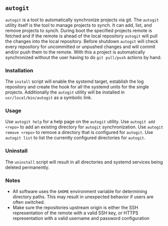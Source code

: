 ## `autogit`
`autogit` is a tool to automatically synchronize projects via git. The `autogit` utility itself is the
tool to manage projects to synch. It can add, list, and remove projects to synch. During boot the
specified projects remote is fetched and if the remote is ahead of the local repository `autogit`
will pull the changes into the local repository. Before shutdown `autogit` will check every
repository for uncommitted or unpushed changes and will commit and/or push them to the remote. With
this a project is automatically synchronized without the user having to do `git pull/push` actions by
hand.

### Installation
The `install` script will enable the systemd target, establish the log repository and create the
hook for all the systemd units for the single projects. Additionally the `autogit` utility will be
installed in `usr/local/bin/autogit` as a symbolic link.

### Usage
Use `autogit help` for a help page on the `autogit` utility.
Use `autogit add <repo>` to add an existing directory for `autogit` synchronization.
Use `autogit remove <repo>` to remove a directory that is configured for `autogit`.
Use `autogit list` to list the currently configured directories for `autogit`.

### Uninstall
The `uninstall` script will result in all directories and systemd services being deleted
permanently.

### __Notes__
- All software uses the `$HOME` environment variable for determining directory paths. This
may result in unexpected behavior if users are often switched.
- Make sure the repositories upstream origin is either the SSH representation of the remote with
  a valid SSH key, or HTTPS representation with a valid username and password configuration
